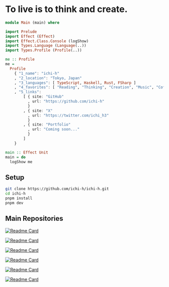 # To live is to think and create.

```purs
module Main (main) where

import Prelude
import Effect (Effect)
import Effect.Class.Console (logShow)
import Types.Language (Language(..))
import Types.Profile (Profile(..))

me :: Profile
me =
  Profile
    { "1_name": "ichi-h"
    , "2_location": "Tokyo, Japan"
    , "3_languages": [ TypeScript, Haskell, Rust, FSharp ]
    , "4_favorites": [ "Reading", "Thinking", "Creation", "Music", "Coffee", "Tea" ]
    , "5_links":
        [ { site: "GitHub"
          , url: "https://github.com/ichi-h"
          }
        , { site: "X"
          , url: "https://twitter.com/ichi_h3"
          }
        , { site: "Portfolio"
          , url: "Coming soon..."
          }
        ]
    }

main :: Effect Unit
main = do
  logShow me
```

## Setup

```sh
git clone https://github.com/ichi-h/ichi-h.git
cd ichi-h
pnpm install
pnpm dev
```

## Main Repositories

[![Readme Card](https://github-readme-stats.vercel.app/api/pin/?username=ichi-h&repo=portfolio&theme=gruvbox)](https://github.com/ichi-h/portfolio)

[![Readme Card](https://github-readme-stats.vercel.app/api/pin/?username=ichi-h&repo=elmish&theme=gruvbox)](https://github.com/ichi-h/elmish)

[![Readme Card](https://github-readme-stats.vercel.app/api/pin/?username=ichi-h&repo=weighted_rand&theme=gruvbox)](https://github.com/ichi-h/weighted_rand)

[![Readme Card](https://github-readme-stats.vercel.app/api/pin/?username=ichi-h&repo=markov_rs&theme=gruvbox)](https://github.com/ichi-h/markov_rs)

[![Readme Card](https://github-readme-stats.vercel.app/api/pin/?username=ichi-h&repo=zlitefetch&theme=gruvbox)](https://github.com/ichi-h/zlitefetch)

[![Readme Card](https://github-readme-stats.vercel.app/api/pin/?username=Wizleap-Inc&repo=wiz-ui&theme=gruvbox)](https://github.com/Wizleap-Inc/wiz-ui)
